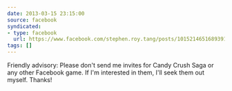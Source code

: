 ```yaml
---
date: 2013-03-15 23:15:00
source: facebook
syndicated:
- type: facebook
  url: https://www.facebook.com/stephen.roy.tang/posts/10152146516893912
tags: []
---
```


Friendly advisory: Please don't send me invites for Candy Crush Saga or any other Facebook game. If I'm interested in them, I'll seek them out myself. Thanks!